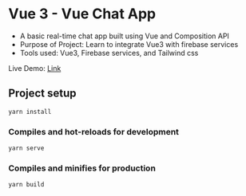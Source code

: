 # Vue 3 - Vue Chat App

- A basic real-time chat app built using Vue and Composition API
- Purpose of Project: Learn to integrate Vue3 with firebase services
- Tools used: Vue3, Firebase services, and Tailwind css

Live Demo: [Link](https://vue-chat-app-76b67.web.app/)

## Project setup

```
yarn install
```

### Compiles and hot-reloads for development

```
yarn serve
```

### Compiles and minifies for production

```
yarn build
```
